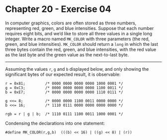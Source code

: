 # Chapter 20 - Exercise 04

In computer graphics, colors are often stored as three numbers, representing red, green, and blue intensities. Suppose that each number requires eight bits, and we’d like to store all three values in a single long integer. Write a macro named `MK_COLOR` with three parameters (the red, green, and blue intensities). `MK_COLOR` should return a `long` in which the last three bytes contain the red, green, and blue intensities, with the red value as the last byte and the green value as the next-to-last byte.

---

Assuming the values `r`, `g` and `b` displayed below, and only showing the significant bytes of our expected result, it is observable:  

```
r = 0x81;         /* 0000 0000 0000 0000 1000 0001 */
g = 0xC3;         /* 0000 0000 0000 0000 1100 0011 */
b = 0xE7;         /* 0000 0000 0000 0000 1110 0111 */

g <<= 8;          /* 0000 0000 1100 0011 0000 0000 */
b <<= 16;         /* 1110 0111 0000 0000 0000 0000 */

rgb = r | g | b;  /* 1110 0111 1100 0011 1000 0001 */
```

Condensing the declarations into one statement: 

```
#define MK_COLOR(r,g,b)  (((b) << 16) | ((g) << 8) | (r))
```
